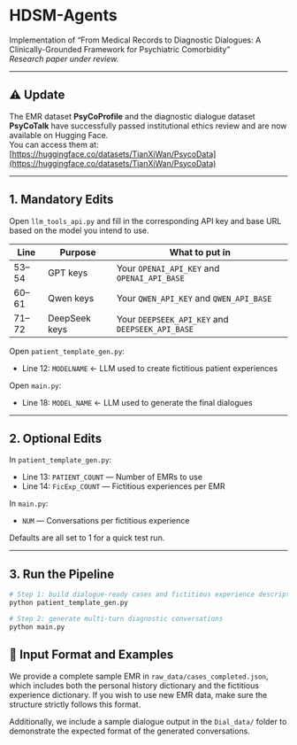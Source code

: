 # HDSM-Agents  
Implementation of “From Medical Records to Diagnostic Dialogues: A Clinically-Grounded Framework for Psychiatric Comorbidity”  
*Research paper under review.*

---

## ⚠️ Update  
The EMR dataset **PsyCoProfile** and the diagnostic dialogue dataset **PsyCoTalk** have successfully passed institutional ethics review and are now available on Hugging Face.  
You can access them at: [https://huggingface.co/datasets/TianXiWan/PsycoData](https://huggingface.co/datasets/TianXiWan/PsycoData)


---

## 1. Mandatory Edits  

Open `llm_tools_api.py` and fill in the corresponding API key and base URL based on the model you intend to use.

| Line   | Purpose       | What to put in                                               |
|--------|---------------|--------------------------------------------------------------|
| 53–54  | GPT keys      | Your `OPENAI_API_KEY` and `OPENAI_API_BASE`                 |
| 60–61  | Qwen keys     | Your `QWEN_API_KEY` and `QWEN_API_BASE`                     |
| 71–72  | DeepSeek keys | Your `DEEPSEEK_API_KEY` and `DEEPSEEK_API_BASE`             |

Open `patient_template_gen.py`:

- Line 12: `MODELNAME` ← LLM used to create fictitious patient experiences  

Open `main.py`:

- Line 18: `MODEL_NAME` ← LLM used to generate the final dialogues  

---

## 2. Optional Edits  

In `patient_template_gen.py`:

- Line 13: `PATIENT_COUNT` — Number of EMRs to use  
- Line 14: `FicExp_COUNT` — Fictitious experiences per EMR  

In `main.py`:

- `NUM` — Conversations per fictitious experience  

Defaults are all set to 1 for a quick test run.

---

## 3. Run the Pipeline

```bash
# Step 1: build dialogue-ready cases and fictitious experience descriptions
python patient_template_gen.py  

# Step 2: generate multi-turn diagnostic conversations
python main.py
```

## 📁 Input Format and Examples

We provide a complete sample EMR in `raw_data/cases_completed.json`, which includes both the personal history dictionary and the fictitious experience dictionary. If you wish to use new EMR data, make sure the structure strictly follows this format.

Additionally, we include a sample dialogue output in the `Dial_data/` folder to demonstrate the expected format of the generated conversations.


